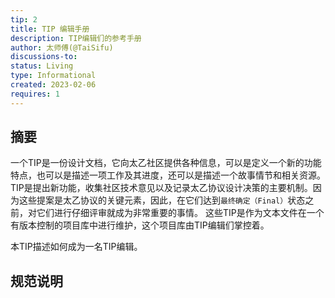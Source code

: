 ```yaml
---
tip: 2
title: TIP 编辑手册
description: TIP编辑们的参考手册
author: 太师傅(@TaiSifu)
discussions-to: 
status: Living
type: Informational
created: 2023-02-06
requires: 1
---
```


## 摘要

一个TIP是一份设计文档，它向太乙社区提供各种信息，可以是定义一个新的功能特点，也可以是描述一项工作及其进度，还可以是描述一个故事情节和相关资源。TIP是提出新功能，收集社区技术意见以及记录太乙协议设计决策的主要机制。因为这些提案是太乙协议的关键元素，因此，在它们达到`最终确定（Final）`状态之前，对它们进行仔细评审就成为非常重要的事情。 这些TIP是作为文本文件在一个有版本控制的项目库中进行维护，这个项目库由TIP编辑们掌控着。

本TIP描述如何成为一名TIP编辑。

## 规范说明

